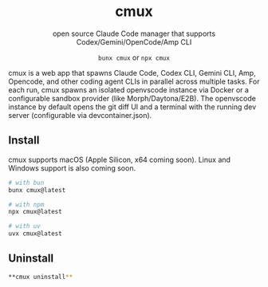 <h1 align="center">cmux</h1>
<p align="center">open source Claude Code manager that supports Codex/Gemini/OpenCode/Amp CLI</p>

<p align="center"><code>bunx cmux</code> or <code>npx cmux</code></p>

cmux is a web app that spawns Claude Code, Codex CLI, Gemini CLI, Amp, Opencode, and other coding agent CLIs in parallel across multiple tasks. For each run, cmux spawns an isolated openvscode instance via Docker or a configurable sandbox provider (like Morph/Daytona/E2B). The openvscode instance by default opens the git diff UI and a terminal with the running dev server (configurable via devcontainer.json).

## Install

cmux supports macOS (Apple Silicon, x64 coming soon). Linux and Windows support is also coming soon.

```bash
# with bun
bunx cmux@latest

# with npm
npx cmux@latest

# with uv
uvx cmux@latest
```

<!-- ## Upgrade

```bash
cmux upgrade
``` -->

## Uninstall

```bash
**cmux uninstall**
```
